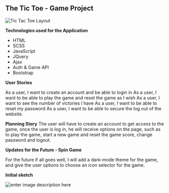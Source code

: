 ## The Tic Toe - Game Project
![Tic Tac Toe Layout ](https://i.imgur.com/SWr8tnc.png)

**Technologies used for the Application**

-  HTML
- SCSS
- JavaScript
- JQuery
- Ajax
- Auth & Game API
- Bootstrap

**User Stories**

As a user, I want to create an account and be able to login in
As a user, I want to be able to play the game and reset the game as I wish
As a user, I want to see the number of victories I have
As a user, I want to be able to reset my password
As a user, I want to be able to secure the log out of the website.

**Planning Story**
The user will have to create an account to get access to the game, once the user is log in, he will receive options on the page, such as to play the game, start a new game and reset the game score, change password and logout.

**Updates for the Future - Spin Game**

For the future if all goes well, I will add a dark-mode theme for the game, and give the user options to choose an icon selector for the game.

**Initial sketch**

![enter image description here](https://i.imgur.com/PaqFoK0.png)
